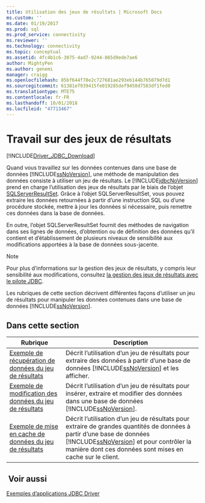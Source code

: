 ```yaml
---
title: Utilisation des jeux de résultats | Microsoft Docs
ms.custom: ''
ms.date: 01/19/2017
ms.prod: sql
ms.prod_service: connectivity
ms.reviewer: ''
ms.technology: connectivity
ms.topic: conceptual
ms.assetid: 4fc4b1c6-3075-4ad7-9244-865d9ede7ae6
author: MightyPen
ms.author: genemi
manager: craigg
ms.openlocfilehash: 85bf644f78e2c727681ae293eb144b765079d7d1
ms.sourcegitcommit: 61381ef939415fe019285def9450d7583df1fed0
ms.translationtype: MTE75
ms.contentlocale: fr-FR
ms.lasthandoff: 10/01/2018
ms.locfileid: "47713467"
---
```

# <a name="working-with-result-sets"></a>Travail sur des jeux de résultats

[!INCLUDE[Driver_JDBC_Download](../../includes/driver_jdbc_download.md)]

Quand vous travaillez sur les données contenues dans une base de données [!INCLUDE[ssNoVersion](../../includes/ssnoversion-md.md)], une méthode de manipulation des données consiste à utiliser un jeu de résultats. Le [!INCLUDE[jdbcNoVersion](../../includes/jdbcnoversion_md.md)] prend en charge l’utilisation des jeux de résultats par le biais de l’objet [SQLServerResultSet](../../connect/jdbc/reference/sqlserverresultset-class.md). Grâce à l’objet SQLServerResultSet, vous pouvez extraire les données retournées à partir d’une instruction SQL ou d’une procédure stockée, mettre à jour les données si nécessaire, puis remettre ces données dans la base de données.  
  
En outre, l’objet SQLServerResultSet fournit des méthodes de navigation dans ses lignes de données, d’obtention ou de définition des données qu’il contient et d’établissement de plusieurs niveaux de sensibilité aux modifications apportées à la base de données sous-jacente.  
  
> [!NOTE]  
> Pour plus d’informations sur la gestion des jeux de résultats, y compris leur sensibilité aux modifications, consultez [la gestion des jeux de résultats avec le pilote JDBC](../../connect/jdbc/managing-result-sets-with-the-jdbc-driver.md).  
  
Les rubriques de cette section décrivent différentes façons d’utiliser un jeu de résultats pour manipuler les données contenues dans une base de données [!INCLUDE[ssNoVersion](../../includes/ssnoversion-md.md)].  
  
## <a name="in-this-section"></a>Dans cette section  
  
| Rubrique                                                                                        | Description                                                                                                                                                                                          |
| -------------------------------------------------------------------------------------------- | ---------------------------------------------------------------------------------------------------------------------------------------------------------------------------------------------------- |
| [Exemple de récupération de données du jeu de résultats](../../connect/jdbc/retrieving-result-set-data-sample.md) | Décrit l’utilisation d’un jeu de résultats pour extraire des données à partir d’une base de données [!INCLUDE[ssNoVersion](../../includes/ssnoversion-md.md)] et les afficher.                                                         |
| [Exemple de modification des données du jeu de résultats](../../connect/jdbc/modifying-result-set-data-sample.md)   | Décrit l’utilisation d’un jeu de résultats pour insérer, extraire et modifier des données dans une base de données [!INCLUDE[ssNoVersion](../../includes/ssnoversion-md.md)].                                                      |
| [Exemple de mise en cache de données du jeu de résultats](../../connect/jdbc/caching-result-set-data-sample.md)       | Décrit l’utilisation d’un jeu de résultats pour extraire de grandes quantités de données à partir d’une base de données [!INCLUDE[ssNoVersion](../../includes/ssnoversion-md.md)] et pour contrôler la manière dont ces données sont mises en cache sur le client. |
  
## <a name="see-also"></a> Voir aussi

 [Exemples d’applications JDBC Driver](../../connect/jdbc/sample-jdbc-driver-applications.md)  
  
